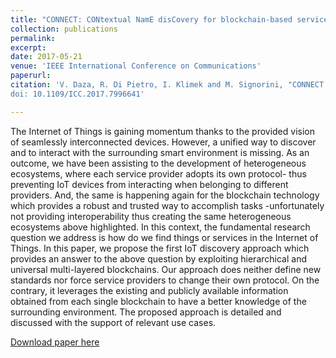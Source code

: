 ```yaml
---
title: "CONNECT: CONtextual NamE disCovery for blockchain-based services in the IoT"
collection: publications
permalink: 
excerpt: 
date: 2017-05-21
venue: 'IEEE International Conference on Communications'
paperurl: 
citation: 'V. Daza, R. Di Pietro, I. Klimek and M. Signorini, "CONNECT: CONtextual NamE disCovery for blockchain-based services in the IoT," 2017 IEEE International Conference on Communications (ICC), Paris, 2017, pp. 1-6.
doi: 10.1109/ICC.2017.7996641'

---
```


The Internet of Things is gaining momentum thanks to the provided vision of seamlessly interconnected devices. However, a unified way to discover and to interact with the surrounding smart environment is missing. As an outcome, we have been assisting to the development of heterogeneous ecosystems, where each service provider adopts its own protocol- thus preventing IoT devices from interacting when belonging to different providers. And, the same is happening again for the blockchain technology which provides a robust and trusted way to accomplish tasks -unfortunately not providing interoperability thus creating the same heterogeneous ecosystems above highlighted. In this context, the fundamental research question we address is how do we find things or services in the Internet of Things. In this paper, we propose the first IoT discovery approach which provides an answer to the above question by exploiting hierarchical and universal multi-layered blockchains. Our approach does neither define new standards nor force service providers to change their own protocol. On the contrary, it leverages the existing and publicly available information obtained from each single blockchain to have a better knowledge of the surrounding environment. The proposed approach is detailed and discussed with the support of relevant use cases.

[Download paper here](http://ieeexplore.ieee.org/stamp/stamp.jsp?tp=&arnumber=7996641&isnumber=7996317)


